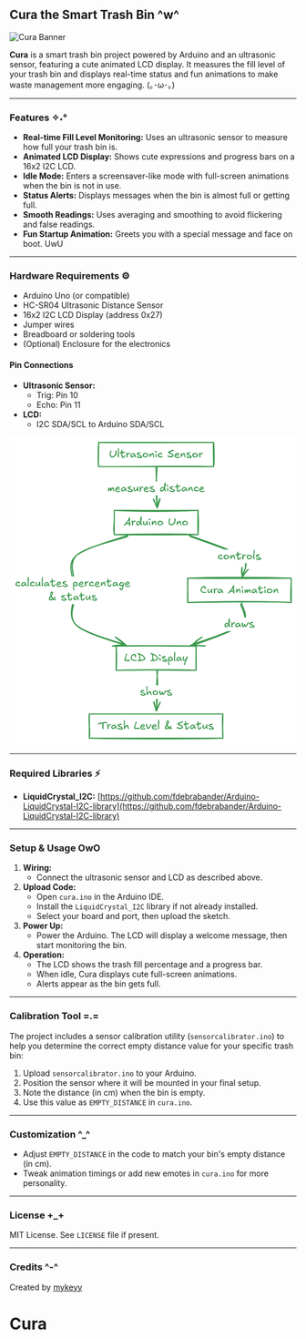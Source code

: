 ## Cura the Smart Trash Bin ^w^

![Cura Banner](Image/Cura.png)

**Cura** is a smart trash bin project powered by Arduino and an ultrasonic sensor, featuring a cute animated LCD display. It measures the fill level of your trash bin and displays real-time status and fun animations to make waste management more engaging. (｡･ω･｡)

---

### Features ✧˖°
- **Real-time Fill Level Monitoring:** Uses an ultrasonic sensor to measure how full your trash bin is.
- **Animated LCD Display:** Shows cute expressions and progress bars on a 16x2 I2C LCD.
- **Idle Mode:** Enters a screensaver-like mode with full-screen animations when the bin is not in use.
- **Status Alerts:** Displays messages when the bin is almost full or getting full.
- **Smooth Readings:** Uses averaging and smoothing to avoid flickering and false readings.
- **Fun Startup Animation:** Greets you with a special message and face on boot. UwU

---

### Hardware Requirements ⚙️
- Arduino Uno (or compatible)
- HC-SR04 Ultrasonic Distance Sensor
- 16x2 I2C LCD Display (address 0x27)
- Jumper wires
- Breadboard or soldering tools
- (Optional) Enclosure for the electronics

#### Pin Connections
- **Ultrasonic Sensor:**
  - Trig: Pin 10
  - Echo: Pin 11
- **LCD:**
  - I2C SDA/SCL to Arduino SDA/SCL

![Schematic Diagram](Image/sch.png)

---

### Required Libraries ⚡
- **LiquidCrystal_I2C:** [https://github.com/fdebrabander/Arduino-LiquidCrystal-I2C-library](https://github.com/fdebrabander/Arduino-LiquidCrystal-I2C-library)

---

### Setup & Usage OwO
1. **Wiring:**
   - Connect the ultrasonic sensor and LCD as described above.
2. **Upload Code:**
   - Open `cura.ino` in the Arduino IDE.
   - Install the `LiquidCrystal_I2C` library if not already installed.
   - Select your board and port, then upload the sketch.
3. **Power Up:**
   - Power the Arduino. The LCD will display a welcome message, then start monitoring the bin.
4. **Operation:**
   - The LCD shows the trash fill percentage and a progress bar.
   - When idle, Cura displays cute full-screen animations.
   - Alerts appear as the bin gets full.

---

### Calibration Tool =.=
The project includes a sensor calibration utility (`sensorcalibrator.ino`) to help you determine the correct empty distance value for your specific trash bin:

1. Upload `sensorcalibrator.ino` to your Arduino.
2. Position the sensor where it will be mounted in your final setup.
3. Note the distance (in cm) when the bin is empty.
4. Use this value as `EMPTY_DISTANCE` in `cura.ino`.

---

### Customization ^_^
- Adjust `EMPTY_DISTANCE` in the code to match your bin's empty distance (in cm).
- Tweak animation timings or add new emotes in `cura.ino` for more personality.

---

### License +_+
MIT License. See `LICENSE` file if present.

---

### Credits ^-^
Created by [mykeyy](https://github.com/mykeyy)
# Cura